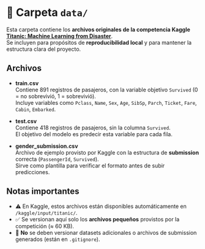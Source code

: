 # 📂 Carpeta `data/`

Esta carpeta contiene los **archivos originales de la competencia Kaggle [Titanic: Machine Learning from Disaster](https://www.kaggle.com/competitions/titanic)**.  
Se incluyen para propósitos de **reproducibilidad local** y para mantener la estructura clara del proyecto.

## Archivos

- **train.csv**  
  Contiene 891 registros de pasajeros, con la variable objetivo `Survived` (0 = no sobrevivió, 1 = sobrevivió).  
  Incluye variables como `Pclass`, `Name`, `Sex`, `Age`, `SibSp`, `Parch`, `Ticket`, `Fare`, `Cabin`, `Embarked`.

- **test.csv**  
  Contiene 418 registros de pasajeros, sin la columna `Survived`.  
  El objetivo del modelo es predecir esta variable para cada fila.

- **gender_submission.csv**  
  Archivo de ejemplo provisto por Kaggle con la estructura de **submission** correcta (`PassengerId`, `Survived`).  
  Sirve como plantilla para verificar el formato antes de subir predicciones.

## Notas importantes
- ⚠️ En Kaggle, estos archivos están disponibles automáticamente en `/kaggle/input/titanic/`.  
- ✅ Se versionan aquí solo los **archivos pequeños** provistos por la competición (≈ 60 KB).  
- 🚫 **No** se deben versionar datasets adicionales o archivos de submission generados (están en `.gitignore`).  
